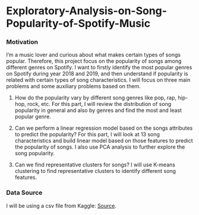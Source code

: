 # Exploratory-Analysis-on-Song-Popularity-of-Spotify-Music

### Motivation

I’m a music lover and curious about what makes certain types of songs popular. Therefore, this project focus on the popularity of songs among different genres on Spotify. I want to firstly identify the most popular genres on Spotify during year 2018 and 2019, and then understand if popularity is related with certain types of song characteristics.
I will focus on three main problems and some auxiliary problems based on them.
1. How do the popularity vary by different song genres like pop, rap, hip-hop, rock, etc.
For this part, I will review the distribution of song popularity in general and also by genres and find the most and least popular genre.

2. Can we perform a linear regression model based on the songs attributes to predict the popularity? For this part, I will look at 13 song characteristics and build linear model based on those features to predict the popularity of songs. I also use PCA analysis to further explore the song popularity.

3. Can we find representative clusters for songs?
I will use K-means clustering to find representative clusters to identify different song features.

### Data Source
I will be using a csv file from Kaggle: [Source](https://www.kaggle.com/zaheenhamidani/ultimate-spotify-tracks-db).
